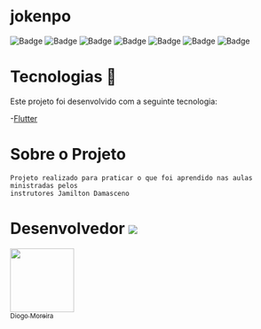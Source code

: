 # jokenpo

![Badge](https://img.shields.io/static/v1?label=Dart&message=41.1%&color=blue&style=flat&logo=)
![Badge](https://img.shields.io/static/v1?label=HTML&message=3.6%&color=orange&style=flat&logo=)
![Badge](https://img.shields.io/static/v1?label=Objective-c&message=6.1%&color=green&style=flat&logo=)
![Badge](https://img.shields.io/static/v1?label=Shell&message=5.2%&color=yellow&style=flat&logo=)
![Badge](https://img.shields.io/static/v1?label=Java&message=4.9%&color=red&style=flat&logo=)
![Badge](https://img.shields.io/static/v1?label=Swift&message=3.9%&color=purple&style=flat&logo=)
![Badge](https://img.shields.io/static/v1?label=kotlin&message=1.2%&color=white&style=flat&logo=)


 #  Tecnologias :rocket:  


Este projeto foi desenvolvido com a seguinte tecnologia:

-[Flutter](https://flutter.dev/docs/get-started/codelab)



# Sobre o Projeto

    Projeto realizado para praticar o que foi aprendido nas aulas ministradas pelos 
    instrutores Jamilton Damasceno 

# Desenvolvedor ![](https://github.githubassets.com/images/icons/emoji/octocat.png) 


[<img src="https://avatars3.githubusercontent.com/u/60005436?s=400&v=4" width=115 > <br> <sub> Diogo Moreira </sub>](https://github.com/DiogoMoreira01)
